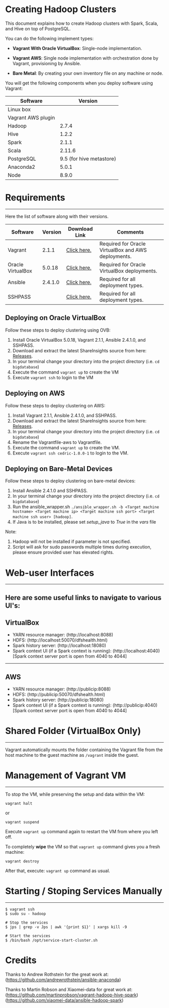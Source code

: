 Creating Hadoop Clusters
=======================
This document explains how to create Hadoop clusters with Spark, Scala, and Hive on top of PostgreSQL. 

You can do the following implement types: 

- **Vagrant With Oracle VirtualBox**: Single-node implementation.

- **Vagrant AWS**: Single node implementation with orchestration done by Vagrant, provisioning by Ansible.

- **Bare Metal**: By creating your own inventory file on any machine or node. 

You will get the following components when you deploy software using Vagrant:

|Software | Version|
| ------ | ----- | 
|Linux box ||
|Vagrant AWS plugin | 
|Hadoop| 2.7.4|
|Hive| 1.2.2|
|Spark| 2.1.1|
|Scala| 2.11.6|
|PostgreSQL| 9.5 (for hive metastore)|
|Anaconda2| 5.0.1|
|Node| 8.9.0|

# Requirements
-------------

Here the list of software along with their versions. 

|Software | Version|Download Link|Comments|
| ------ | ----- | ----- | ----- | 
|Vagrant |2.1.1|[Click here.](http://www.vagrantup.com/downloads.html)|Required for Oracle VirtualBox and AWS deployments.|
|Oracle VirtualBox |5.0.18|[Click here.](https://www.virtualbox.org/wiki/Downloads)|Required for Oracle VirtualBox deployments.|
|Ansible |2.4.1.0 |[Click here.](https://releases.ansible.com/ansible/)|Required for all deployment types.|
|SSHPASS||[Click here.](https://gist.github.com/arunoda/7790979)|Required for all deployment types.|


Deploying on Oracle VirtualBox
------------------------------
Follow these steps to deploy clustering using OVB:

1. Install Oracle VirtualBox 5.0.18, Vagrant 2.1.1, Ansible 2.4.1.0, and SSHPASS. 
2. Download and extract the latest ShareInsights source from here: [Releases](https://github.com/datacell/bigdatabase/releases).
3. In your terminal change your directory into the project directory
(i.e. `cd bigdatabase`)
4. Execute the command ```vagrant up``` to create the VM
5. Execute ```vagrant ssh``` to login to the VM

Deploying on AWS 
-----------------
Follow these steps to deploy clustering on AWS:

1. Install Vagrant 2.1.1, Ansible 2.4.1.0, and SSHPASS. 
2. Download and extract the latest ShareInsights source from here: [Releases](https://github.com/datacell/bigdatabase/releases).
3. In your terminal change your directory into the project directory
(i.e. `cd bigdatabase`)
4. Rename the Vagrantfile-aws to Vagrantfile.
5. Execute the command ```vagrant up``` to create the VM.
6. Execute ```vagrant ssh cedric-1.0.0-1``` to login to the VM.


Deploying on Bare-Metal Devices 
-------------------------------

Follow these steps to deploy clustering on bare-metal devices:
1. Install Ansible 2.4.1.0 and SSHPASS. 
2. In your terminal change your directory into the project directory
(i.e. `cd bigdatabase`)
3. Run the ansible_wrapper.sh ```./ansible_wrapper.sh -b <Target machine hostname> <Target machine ip> <Target machine ssh port> <Target machine ssh user> [hadoop]```.
4. If Java is to be installed, please set *setup_java* to *True* in the *vars* file

Note: 
1. Hadoop will not be installed if parameter is not specified.
2. Script will ask for sudo passwords multiple times during execution, please ensure provided user has elevated rights.

# Web-user Interfaces
--------------------------------------------------------------------------------
Here are some useful links to navigate to various UI's:
--------------------------------------------------------------------------------
VirtualBox
--------------------------------------------------------------------------------

* YARN resource manager:  (http://localhost:8088)
* HDFS: (http://localhost:50070/dfshealth.html)
* Spark history server: (http://localhost:18080)
* Spark context UI (if a Spark context is running): (http://localhost:4040)
[Spark context server port is open from 4040 to 4044]

--------------------------------------------------------------------------------
AWS
--------------------------------------------------------------------------------
* YARN resource manager:  (http://publicip:8088)
* HDFS: (http://publicip:50070/dfshealth.html)
* Spark history server: (http://publicip:18080)
* Spark context UI (if a Spark context is running): (http://publicip:4040)
[Spark context server port is open from 4040 to 4044]

# Shared Folder (VirtualBox Only)
--------------------------------------------------------------------------------
Vagrant automatically mounts the folder containing the Vagrant file from the
host machine to the guest machine as `/vagrant` inside the guest.

# Management of Vagrant VM
--------------------------------------------------------------------------------
To stop the VM, while preserving the setup and data within the VM: 

```
vagrant halt
```

or

```
vagrant suspend
```

Execute `vagrant up` command again to restart the VM from where you left off.


To completely **wipe** the VM so that `vagrant up` command gives you a fresh
machine: 

```
vagrant destroy
```

After that, execute: `vagrant up` command as usual.



# Starting / Stoping Services Manually
--------------------------------------------------------------------------------

```
$ vagrant ssh
$ sudo su - hadoop

# Stop the services
$ jps | grep -v Jps | awk '{print $1}' | xargs kill -9

# Start the services
$ /bin/bash /opt/service-start-cluster.sh
```


# Credits

Thanks to Andrew Rothstein for the great work at:
(https://github.com/andrewrothstein/ansible-anaconda)

Thanks to Martin Robson and Xiaomei-data for great work at:
(https://github.com/martinprobson/vagrant-hadoop-hive-spark)
(https://github.com/xiaomei-data/ansible-hadoop-spark)
